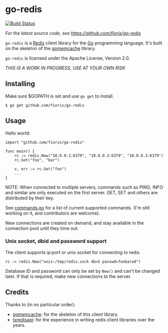 go-redis
========

[![Build Status](https://secure.travis-ci.org/fiorix/go-redis.png)](http://travis-ci.org/fiorix/go-redis)

*For the latest source code, see <https://github.com/fiorix/go-redis>*


``go-redis`` is a [Redis](http://redis.io) client library for the
[Go](http://golang.org) programming language. It's built on the skeleton of
the [gomemcache](http://github.com/bradfitz/gomemcache) library.

``go-redis`` is licensed under the Apache License, Version 2.0.


*THIS IS A WORK IN PROGRESS, USE AT YOUR OWN RISK*


## Installing

Make sure $GOPATH is set and use ``go get`` to install.

	$ go get github.com/fiorix/go-redis


## Usage

Hello world:

	import "github.com/fiorix/go-redis"

	func main() {
		rc := redis.New("10.0.0.1:6379", "10.0.0.2:6379", "10.0.0.3:6379")
		rc.Set("foo", "bar")

		v, err := rc.Get("foo")
		...
	}

NOTE: When connected to multiple servers, commands such as PING, INFO and
similar are only executed on the first server. GET, SET and others are
distributed by their key.

See [commands.go](https://github.com/fiorix/go-redis/blob/master/redis/commands.go)
for a list of current supported commands. (I'm still working on it, and
contributors are welcome).

New connections are created on demand, and stay available in the connection
pool until they time out.


### Unix socket, dbid and password support

The client supports ip:port or unix socket for connecting to redis.

	rc := redis.New("unix:/tmp/redis.sock db=5 passwd=foobared")

Database ID and password can only be set by ``New()`` and can't be
changed later. If that is required, make new connections to the server.


## Credits

Thanks to (in no particular order):

- [gomemcache](https://github.com/bradfitz/gomemcache): for the skeleton of
this client library.
- [txredisapi](https://github.com/fiorix/txredisapi): for the experience in
writing redis client libraries over the years.
